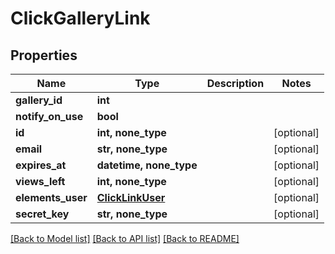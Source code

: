 # ClickGalleryLink


## Properties
Name | Type | Description | Notes
------------ | ------------- | ------------- | -------------
**gallery_id** | **int** |  | 
**notify_on_use** | **bool** |  | 
**id** | **int, none_type** |  | [optional] 
**email** | **str, none_type** |  | [optional] 
**expires_at** | **datetime, none_type** |  | [optional] 
**views_left** | **int, none_type** |  | [optional] 
**elements_user** | [**ClickLinkUser**](ClickLinkUser.md) |  | [optional] 
**secret_key** | **str, none_type** |  | [optional] 

[[Back to Model list]](../#documentation-for-models) [[Back to API list]](../#documentation-for-api-endpoints) [[Back to README]](../)


